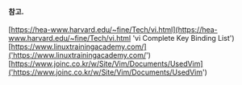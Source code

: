 ﻿#### 참고.
[https://hea-www.harvard.edu/~fine/Tech/vi.html](https://hea-www.harvard.edu/~fine/Tech/vi.html 'vi Complete Key Binding List')
[https://www.linuxtrainingacademy.com/]('https://www.linuxtrainingacademy.com/')
[https://www.joinc.co.kr/w/Site/Vim/Documents/UsedVim]('https://www.joinc.co.kr/w/Site/Vim/Documents/UsedVim')